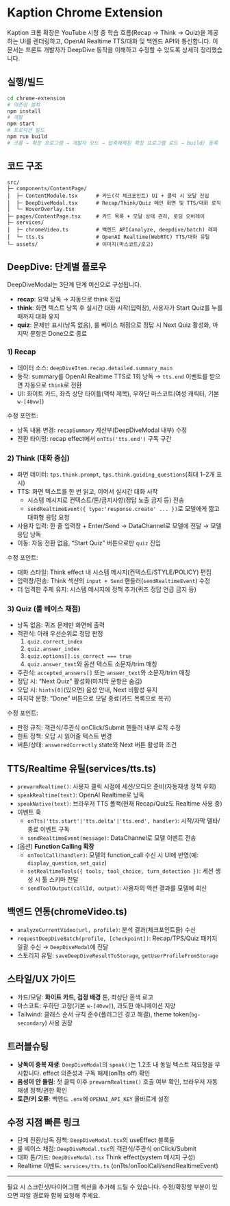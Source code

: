 # Kaption Chrome Extension

Kaption 크롬 확장은 YouTube 시청 중 학습 흐름(Recap → Think → Quiz)을 제공하는 UI를 렌더링하고, OpenAI Realtime TTS/대화 및 백엔드 API와 통신합니다. 이 문서는 프론트 개발자가 DeepDive 동작을 이해하고 수정할 수 있도록 상세히 정리했습니다.

## 실행/빌드

```bash
cd chrome-extension
# 의존성 설치
npm install
# 개발
npm start
# 프로덕션 빌드
npm run build
# 크롬 → 확장 프로그램 → 개발자 모드 → 압축해제된 확장 프로그램 로드 → build/ 등록
```

## 코드 구조

```
src/
├─ components/ContentPage/
│  ├─ ContentModule.tsx      # 카드(각 체크포인트) UI + 클릭 시 모달 진입
│  ├─ DeepDiveModal.tsx      # Recap/Think/Quiz 메인 화면 및 TTS/대화 로직
│  └─ HoverOverlay.tsx
├─ pages/ContentPage.tsx     # 카드 목록 + 모달 상태 관리, 로딩 오버레이
├─ services/
│  ├─ chromeVideo.ts         # 백엔드 API(analyze, deepdive/batch) 래퍼
│  └─ tts.ts                 # OpenAI Realtime(WebRTC) TTS/대화 유틸
└─ assets/                   # 이미지(마스코트/로고)
```

## DeepDive: 단계별 플로우

DeepDiveModal는 3단계 단계 머신으로 구성됩니다.

- **recap**: 요약 낭독 → 자동으로 think 진입
- **think**: 화면 텍스트 낭독 후 실시간 대화 시작(입력창), 사용자가 Start Quiz를 누를 때까지 대화 유지
- **quiz**: 문제만 표시(낭독 없음), 룰 베이스 채점으로 정답 시 Next Quiz 활성화, 마지막 문항은 Done으로 종료

### 1) Recap

- 데이터 소스: `deepDiveItem.recap.detailed.summary_main`
- 동작: summary를 OpenAI Realtime TTS로 1회 낭독 → `tts.end` 이벤트를 받으면 자동으로 `think`로 전환
- UI: 화이트 카드, 좌측 상단 타이틀(맥락 제목), 우하단 마스코트(여성 캐릭터, 기본 `w-[40vw]`)

수정 포인트:

- 낭독 내용 변경: `recapSummary` 계산부(DeepDiveModal 내부) 수정
- 전환 타이밍: recap effect에서 `onTts('tts.end')` 구독 구간

### 2) Think (대화 중심)

- 화면 데이터: `tps.think.prompt`, `tps.think.guiding_questions`(최대 1–2개 표시)
- TTS: 화면 텍스트를 한 번 읽고, 이어서 실시간 대화 시작
  - 시스템 메시지로 컨텍스트/톤/금지사항(정답 노출 금지 등) 전송
  - `sendRealtimeEvent({ type:'response.create' ... })`로 모델에게 짧고 대화형 응답 요청
- 사용자 입력: 한 줄 입력창 + Enter/Send → DataChannel로 모델에 전달 → 모델 응답 낭독
- 이동: 자동 전환 없음, “Start Quiz” 버튼으로만 `quiz` 진입

수정 포인트:

- 대화 스타일: Think effect 내 시스템 메시지(컨텍스트/STYLE/POLICY) 편집
- 입력창/전송: Think 섹션의 `input + Send` 핸들러(`sendRealtimeEvent`) 수정
- 더 엄격한 주제 유지: 시스템 메시지에 정책 추가(퀴즈 정답 언급 금지 등)

### 3) Quiz (룰 베이스 채점)

- 낭독 없음: 퀴즈 문제만 화면에 출력
- 객관식: 아래 우선순위로 정답 판정
  1. `quiz.correct_index`
  2. `quiz.answer_index`
  3. `quiz.options[].is_correct === true`
  4. `quiz.answer_text`와 옵션 텍스트 소문자/trim 매칭
- 주관식: `accepted_answers[]` 또는 `answer_text`와 소문자/trim 매칭
- 정답 시: “Next Quiz” 활성화(마지막 문항은 숨김)
- 오답 시: `hints[0]`(있으면) 음성 안내, Next 비활성 유지
- 마지막 문항: “Done” 버튼으로 모달 종료(카드 목록으로 복귀)

수정 포인트:

- 판정 규칙: 객관식/주관식 onClick/Submit 핸들러 내부 로직 수정
- 힌트 정책: 오답 시 읽어줄 텍스트 변경
- 버튼/상태: `answeredCorrectly` state와 Next 버튼 활성화 조건

## TTS/Realtime 유틸(services/tts.ts)

- `prewarmRealtime()`: 사용자 클릭 시점에 세션/오디오 준비(자동재생 정책 우회)
- `speakRealtime(text)`: OpenAI Realtime로 낭독
- `speakNative(text)`: 브라우저 TTS 폴백(현재 Recap/Quiz도 Realtime 사용 중)
- 이벤트 훅
  - `onTts('tts.start'|'tts.delta'|'tts.end', handler)`: 시작/자막 델타/종료 이벤트 구독
  - `sendRealtimeEvent(message)`: DataChannel로 모델 이벤트 전송
- (옵션) **Function Calling 확장**
  - `onToolCall(handler)`: 모델의 function_call 수신 시 UI에 반영(예: `display_question`, `set_quiz`)
  - `setRealtimeTools({ tools, tool_choice, turn_detection })`: 세션 생성 시 툴 스키마 전달
  - `sendToolOutput(callId, output)`: 사용자의 액션 결과를 모델에 회신

## 백엔드 연동(chromeVideo.ts)

- `analyzeCurrentVideo(url, profile)`: 분석 결과(체크포인트들) 수신
- `requestDeepDiveBatch(profile, [checkpoint])`: Recap/TPS/Quiz 패키지 일괄 수신 → `DeepDiveModal`에 전달
- 스토리지 유틸: `saveDeepDiveResultToStorage`, `getUserProfileFromStorage`

## 스타일/UX 가이드

- 카드/모달: **화이트 카드, 검정 배경** 톤, 좌상단 흰색 로고
- 마스코트: 우하단 고정(기본 `w-[40vw]`), 과도한 애니메이션 지양
- Tailwind: 클래스 순서 규칙 준수(플러그인 경고 해결), theme token(`bg-secondary`) 사용 권장

## 트러블슈팅

- **낭독이 중복 재생**: `DeepDiveModal`의 `speak()`는 1.2초 내 동일 텍스트 재요청을 무시합니다. effect 의존성과 구독 해제(onTts off) 확인
- **음성이 안 들림**: 첫 클릭 이후 `prewarmRealtime()` 호출 여부 확인, 브라우저 자동재생 정책/권한 확인
- **토큰/키 오류**: 백엔드 `.env`에 `OPENAI_API_KEY` 올바르게 설정

## 수정 지점 빠른 링크

- 단계 전환/낭독 정책: `DeepDiveModal.tsx`의 useEffect 블록들
- 룰 베이스 채점: `DeepDiveModal.tsx`의 객관식/주관식 onClick/Submit
- 대화 톤/가드: `DeepDiveModal.tsx` Think effect(system 메시지 구성)
- Realtime 이벤트: `services/tts.ts` (onTts/onToolCall/sendRealtimeEvent)

---

필요 시 스크린샷/다이어그램 섹션을 추가해 드릴 수 있습니다. 수정/확장할 부분이 있으면 파일 경로와 함께 요청해 주세요.
